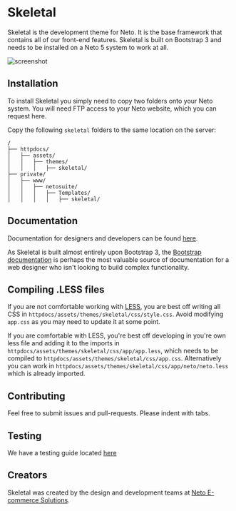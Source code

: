 # Skeletal

Skeletal is the development theme for Neto. It is the base framework that contains all of our front-end features. Skeletal is built on Bootstrap 3 and needs to be installed on a Neto 5 system to work at all.

<img src="http://design.neto.com.au/assets/themes/designbrief/images/skeletal.png" alt="screenshot"/>

## Installation

To install Skeletal you simply need to copy two folders onto your Neto system. You will need FTP access to your Neto website, which you can request here. 

Copy the following ``skeletal`` folders to the same location on the server:

```
/
├── httpdocs/
│   ├── assets/
│   │   ├── themes/
│   │   │   ├── skeletal/
├── private/
│   ├── www/
│   │   ├── netosuite/
│   │   │   ├── Templates/
│   │   │   │   ├── skeletal/
```

## Documentation

Documentation for designers and developers can be found [here](http://docs.neto.com.au/designer-docs).

As Skeletal is built almost entirely upon Bootstrap 3, the [Bootstrap documentation](http://getbootstrap.com) is perhaps the most valuable source of documentation for a web designer who isn't looking to build complex functionality.

## Compiling .LESS files

If you are not comfortable working with [LESS](http://lesscss.org/), you are best off writing all CSS in ``httpdocs/assets/themes/skeletal/css/style.css``. Avoid modifying ``app.css`` as you may need to update it at some point.

If you are comfortable with LESS, you're best off developing in you're own less file and adding it to the imports in ``httpdocs/assets/themes/skeletal/css/app/app.less``, which needs to be compiled to ``httpdocs/assets/themes/skeletal/css/app.css``. Alternatively you can work in ``httpdocs/assets/themes/skeletal/css/app/neto/neto.less`` which is already imported.

## Contributing

Feel free to submit issues and pull-requests. Please indent with tabs.

## Testing

We have a testing guide located [here](NetoECommerce/Skeletal/blob/master/testing.md)

## Creators

Skeletal was created by the design and development teams at [Neto E-commerce Solutions](http://neto.com.au).
